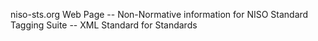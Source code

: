 niso-sts.org Web Page -- Non-Normative information for NISO Standard Tagging Suite -- XML Standard for Standards